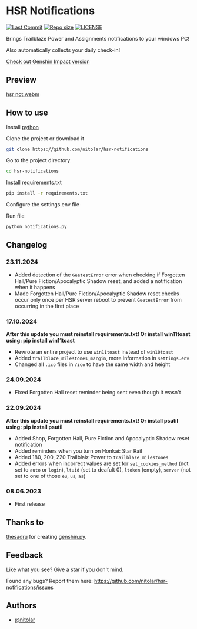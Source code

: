 # HSR Notifications
[![Last Commit](https://img.shields.io/github/last-commit/nitolar/hsr-notifications)](https://github.com/nitolar/hsr-notifications/commits/master)
[![Repo size](https://img.shields.io/github/repo-size/nitolar/hsr-notifications)](https://github.com/nitolar/hsr-notifications/graphs/code-frequency)
[![LICENSE](https://img.shields.io/github/license/nitolar/hsr-notifications)](https://github.com/nitolar/hsr-notifications/blob/master/LICENSE.md)


Brings Trailblaze Power and Assignments notifications to your windows PC!

Also automatically collects your daily check-in!

[Check out Genshin Impact version](https://github.com/nitolar/genshin-notifications)


## Preview

[hsr not.webm](https://github.com/nitolar/hsr-notifications/assets/73779998/e0f21b2a-4e52-47c5-a9b5-5a51f27496a6)


## How to use

Install [python](https://www.python.org)

Clone the project or download it

```bash
git clone https://github.com/nitolar/hsr-notifications
```

Go to the project directory

```bash
cd hsr-notifications
```

Install requirements.txt

```bash
pip install -r requirements.txt
```

Configure the settings.env file

Run file

```bash
python notifications.py
```


## Changelog

### 23.11.2024

- Added detection of the `GeetestError` error when checking if Forgotten Hall/Pure Fiction/Apocalyptic Shadow reset, and added a notification when it happens  
- Made Forgotten Hall/Pure Fiction/Apocalyptic Shadow reset checks occur only once per HSR server reboot to prevent `GeetestError` from occurring in the first place

### 17.10.2024

**After this update you must reinstall requirements.txt! Or install win11toast using: pip install win11toast**
- Rewrote an entire project to use `win11toast` instead of `win10toast`
- Added `trailblaze_milestones_margin`, more information in `settings.env`
- Changed all `.ico` files in `/ico` to have the same width and height

### 24.09.2024

- Fixed Forgotten Hall reset reminder being sent even though it wasn't

### 22.09.2024

**After this update you must reinstall requirements.txt! Or install psutil using: pip install psutil**
- Added Shop, Forgotten Hall, Pure Fiction and Apocalyptic Shadow reset notification
- Added reminders when you turn on Honkai: Star Rail
- Added 180, 200, 220 Trailblaiz Power to `trailblaze_milestones`
- Added errors when incorrect values are set for `set_cookies_method` (not set to `auto` or `login`), `ltuid` (set to deafult 0), `ltoken` (empty), `server` (not set to one of those `eu`, `us`, `as`)

### 08.06.2023

- First release


## Thanks to

[thesadru](https://github.com/thesadru) for creating [genshin.py](https://github.com/thesadru/genshin.py).


## Feedback

Like what you see? Give a star if you don't mind.

Found any bugs? Report them here: https://github.com/nitolar/hsr-notifications/issues


## Authors

- [@nitolar](https://www.github.com/nitolar)

